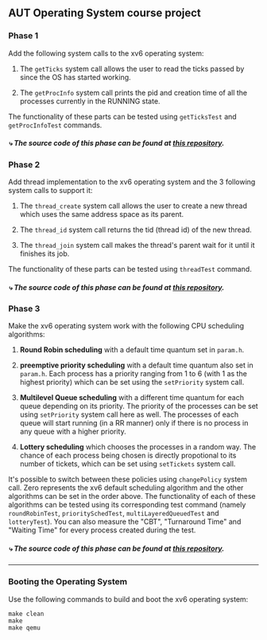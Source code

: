 ## AUT Operating System course project

### Phase 1
Add the following system calls to the xv6 operating system:

1. The ```getTicks``` system call allows the user to read the ticks passed by since the OS has started working.

2. The ```getProcInfo``` system call prints the pid and creation time of all the processes currently in the RUNNING state.

The functionality of these parts can be tested using ```getTicksTest``` and ```getProcInfoTest``` commands.

#####  _⤷ The source code of this phase can be found at_ [_this repository_](https://github.com/NegarMov/xv6-Add-System-Call)_._

### Phase 2

Add thread implementation to the xv6 operating system and the 3 following system calls to support it:
  
1. The ```thread_create``` system call allows the user to create a new thread which uses the same address space as its parent.
  
2. The ```thread_id``` system call returns the tid (thread id) of the new thread.
  
3. The ```thread_join``` system call makes the thread's parent wait for it until it finishes its job.

The functionality of these parts can be tested using ```threadTest``` command.
  
#####  _⤷ The source code of this phase can be found at_ [_this repository_](https://github.com/NegarMov/xv6-Thread-Implementation)_._

### Phase 3

Make the xv6 operating system work with the following CPU scheduling algorithms:
  
1. **Round Robin scheduling** with a default time quantum set in ```param.h```.
  
2. **preemptive priority scheduling** with a default time quantum also set in ```param.h```. Each process has a priority ranging from 1 to 6 (with 1 as the highest priority) which can be set using the ```setPriority``` system call.
  
3. **Multilevel Queue scheduling** with a different time quantum for each queue depending on its priority. The priority of the processes can be set using ```setPriority``` system call here as well. The processes of each queue will start running (in a RR manner) only if there is no process in any queue with a higher priority.

4. **Lottery scheduling** which chooses the processes in a random way. The chance of each process being chosen is directly propotional to its number of tickets, which can be set using ```setTickets``` system call.

It's possible to switch between these policies using ```changePolicy``` system call. Zero represents the xv6 default scheduling algorithm and the other algorithms can be set in the order above. The functionality of each of these algorithms can be tested using its corresponding test command (namely ```roundRobinTest```, ```prioritySchedTest```, ```multiLayeredQueuedTest``` and ```lotteryTest```). You can also measure the "CBT", "Turnaround Time" and "Waiting Time" for every process created during the test.

#####  _⤷ The source code of this phase can be found at_ [_this repository_](https://github.com/NegarMov/xv6-CPU-scheduling)_._

---

### Booting the Operating System
Use the following commands to build and boot the xv6 operating system:

```plaintext
make clean
make
make qemu
```
